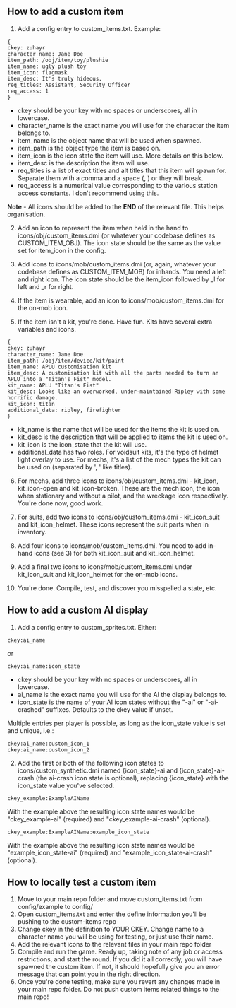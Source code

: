 ## How to add a custom item

1. Add a config entry to custom_items.txt. Example:

  ````
  {
  ckey: zuhayr
  character_name: Jane Doe
  item_path: /obj/item/toy/plushie
  item_name: ugly plush toy
  item_icon: flagmask
  item_desc: It's truly hideous.
  req_titles: Assistant, Security Officer
  req_access: 1
  }
  ````

  - ckey should be your key with no spaces or underscores, all in lowercase. 
  - character_name is the exact name you will use for the character the item belongs to.
  - item_name is the object name that will be used when spawned.
  - item_path is the object type the item is based on.
  - item_icon is the icon state the item will use. More details on this below.
  - item_desc is the description the item will use.
  - req_titles is a list of exact titles and alt titles that this item will spawn for. Separate them with a comma and a space (, ) or they will break.
  - req_access is a numerical value corresponding to the various station access constants. I don't recommend using this.

**Note** - All icons should be added to the **END** of the relevant file. This helps organisation.

2. Add an icon to represent the item when held in the hand to icons/obj/custom_items.dmi (or whatever your codebase defines as CUSTOM_ITEM_OBJ). The icon state should be the same as the value set for item_icon in the config.

3. Add icons to icons/mob/custom_items.dmi (or, again, whatever your codebase defines as CUSTOM_ITEM_MOB) for inhands. You need a left and right icon. The icon state should be the item_icon followed by _l for left and _r for right.

4. If the item is wearable, add an icon to icons/mob/custom_items.dmi for the on-mob icon.

5. If the item isn't a kit, you're done. Have fun. Kits have several extra variables and icons.

  ````
  {
  ckey: zuhayr
  character_name: Jane Doe
  item_path: /obj/item/device/kit/paint
  item_name: APLU customisation kit
  item_desc: A customisation kit with all the parts needed to turn an APLU into a "Titan's Fist" model.
  kit_name: APLU "Titan's Fist"
  kit_desc: Looks like an overworked, under-maintained Ripley with some horrific damage.
  kit_icon: titan
  additional_data: ripley, firefighter
  }
  ````

  - kit_name is the name that will be used for the items the kit is used on.
  - kit_desc is the description that will be applied to items the kit is used on.
  - kit_icon is the icon_state that the kit will use.
  - additional_data has two roles. For voidsuit kits, it's the type of helmet light overlay to use. For mechs, it's a list of the mech types the kit can be used on (separated by ', ' like titles).

6. For mechs, add three icons to icons/obj/custom_items.dmi - kit_icon, kit_icon-open and kit_icon-broken. These are the mech icon, the icon when stationary and without a pilot, and the wreckage icon respectively. You're done now, good work.

7. For suits, add two icons to icons/obj/custom_items.dmi - kit_icon_suit and kit_icon_helmet. These icons represent the suit parts when in inventory.

8. Add four icons to icons/mob/custom_items.dmi. You need to add in-hand icons (see 3) for both kit_icon_suit and kit_icon_helmet.

9. Add a final two icons to icons/mob/custom_items.dmi under kit_icon_suit and kit_icon_helmet for the on-mob icons.

10. You're done. Compile, test, and discover you misspelled a state, etc.

## How to add a custom AI display

1. Add a config entry to custom_sprites.txt. Either:
  ````
  ckey:ai_name
  ````
  or
  ````
  ckey:ai_name:icon_state
  ````

  - ckey should be your key with no spaces or underscores, all in lowercase. 
  - ai_name is the exact name you will use for the AI the display belongs to.
  - icon_state is the name of your AI icon states without the "-ai" or "-ai-crashed" suffixes. Defaults to the ckey value if unset.
  
  Multiple entries per player is possible, as long as the icon_state value is set and unique, i.e.:
  ````
  ckey:ai_name:custom_icon_1
  ckey:ai_name:custom_icon_2
  ````

2. Add the first or both of the following icon states to icons/custom_synthetic.dmi named {icon_state}-ai and {icon_state}-ai-crash (the ai-crash icon state is optional), replacing {icon_state} with the icon_state value you've selected.
  ````
  ckey_example:ExampleAIName
  ````
  With the example above the resulting icon state names would be "ckey_example-ai" (required) and "ckey_example-ai-crash" (optional).
  
  ````
  ckey_example:ExampleAIName:example_icon_state
  ````
  With the example above the resulting icon state names would be "example_icon_state-ai" (required) and "example_icon_state-ai-crash" (optional).

## How to locally test a custom item

1. Move to your main repo folder and move custom_items.txt from config/example to config/
2. Open custom_items.txt and enter the define information you'll be pushing to the custom-items repo
3. Change ckey in the definition to YOUR CKEY. Change name to a character name you will be using for testing, or just use their name.
4. Add the relevant icons to the relevant files in your main repo folder
5. Compile and run the game. Ready up, taking note of any job or access restrictions, and start the round. If you did it all correctly, you will have spawned the custom item. If not, it should hopefully give you an error message that can point you in the right direction. 
6. Once you're done testing, make sure you revert any changes made in your main repo folder. Do not push custom items related things to the main repo!

